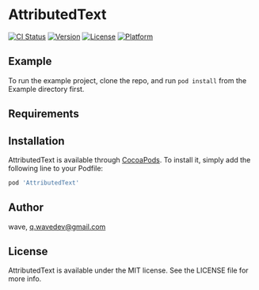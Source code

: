 # AttributedText

[![CI Status](https://img.shields.io/travis/wave2588/AttributedText.svg?style=flat)](https://travis-ci.org/wave2588/AttributedText)
[![Version](https://img.shields.io/cocoapods/v/AttributedText.svg?style=flat)](https://cocoapods.org/pods/AttributedText)
[![License](https://img.shields.io/cocoapods/l/AttributedText.svg?style=flat)](https://cocoapods.org/pods/AttributedText)
[![Platform](https://img.shields.io/cocoapods/p/AttributedText.svg?style=flat)](https://cocoapods.org/pods/AttributedText)

## Example

To run the example project, clone the repo, and run `pod install` from the Example directory first.

## Requirements

## Installation

AttributedText is available through [CocoaPods](https://cocoapods.org). To install
it, simply add the following line to your Podfile:

```ruby
pod 'AttributedText'
```

## Author

wave, q.wavedev@gmail.com

## License

AttributedText is available under the MIT license. See the LICENSE file for more info.
